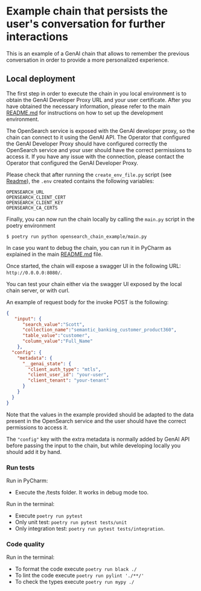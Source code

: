 # Example chain that persists the user's conversation for further interactions

This is an example of a GenAI chain that allows to remember the previous conversation in order to provide a more personalized experience.

## Local deployment

The first step in order to execute the chain in you local environment is to obtain the GenAI Developer Proxy URL and your user certificate.
After you have obtained the necessary information, please refer to the main [README.md](../README.md) for instructions on how to set up the development environment.

The OpenSearch service is exposed with the GenAI developer proxy, so the chain can connect to it using the GenAI API.
The Operator that configured the GenAI Developer Proxy should have configured correctly the OpenSearch service and your user should have the correct permissions to access it.
If you have any issue with the connection, please contact the Operator that configured the GenAI Developer Proxy.

Please check that after running the `create_env_file.py` script (see [Readme](../README.md)), the `.env` created contains the following variables:
```
OPENSEARCH_URL
OPENSEARCH_CLIENT_CERT
OPENSEARCH_CLIENT_KEY
OPENSEARCH_CA_CERTS
```

Finally, you can now run the chain locally by calling the `main.py` script in the poetry environment

```
$ poetry run python opensearch_chain_example/main.py
```

In case you want to debug the chain, you can run it in PyCharm as explained in the main [README.md](../README.md) file.

Once started, the chain will expose a swagger UI in the following URL: `http://0.0.0.0:8080/`.

You can test your chain either via the swagger UI exposed by the local chain server, or with curl.

An example of request body for the invoke POST is the following:

```json
{
   "input": {
      "search_value":"Scott",
      "collection_name":"semantic_banking_customer_product360",
      "table_value":"customer",
      "column_value":"Full_Name"
    },
  "config": {
    "metadata": {
      "__genai_state": {
        "client_auth_type": "mtls",
        "client_user_id": "your-user",
        "client_tenant": "your-tenant"
      }
    }
  }
}
```

Note that the values in the example provided should be adapted to the data present in the OpenSearch service and the user should have the correct permissions to access it.

The `"config"` key with the extra metadata is normally added by GenAI API before passing the input to the chain,
but while developing locally you should add it by hand.

### Run tests

Run in PyCharm:

* Execute the /tests folder. It works in debug mode too.

Run in the terminal:

* Execute `poetry run pytest`
* Only unit test: `poetry run pytest tests/unit`
* Only integration test: `poetry run pytest tests/integration`.

### Code quality

Run in the terminal:

* To format the code execute `poetry run black ./`
* To lint the code execute `poetry run pylint './**/'`
* To check the types execute `poetry run mypy ./`